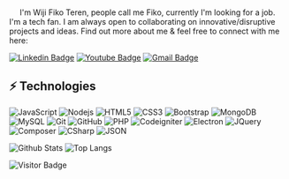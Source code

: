 <img src="https://raw.githubusercontent.com/aemmadi/aemmadi/master/wave.gif" height="15px"> I'm Wiji Fiko Teren, people call me Fiko, currently I'm looking for a job. I'm a tech fan. I am always open to collaborating on innovative/disruptive projects and ideas. Find out more about me & feel free to connect with me here:

[![Linkedin Badge](https://img.shields.io/badge/-wijifikoteren-blue?style=flat-square&logo=Linkedin&logoColor=white&link=https://www.linkedin.com/in/wiji-fiko-teren-4a7a00219/)](https://www.linkedin.com/in/wiji-fiko-teren-4a7a00219/)
[![Youtube Badge](https://img.shields.io/badge/-wijifikoteren-darkred?style=flat-square&logo=youtube&logoColor=white&link=https://www.youtube.com/channel/UCg0vH4hDGuLQlAxtfGCSL9A)](https://www.youtube.com/channel/UCg0vH4hDGuLQlAxtfGCSL9A)
[![Gmail Badge](https://img.shields.io/badge/-tobellord@gmail.com-c14438?style=flat-square&logo=Gmail&logoColor=white&link=mailto:tobellord@gmail.com)](mailto:tobellord@gmail.com)

## ⚡ Technologies

![JavaScript](https://img.shields.io/badge/-JavaScript-000000?style=flat-square&logo=javascript)
![Nodejs](https://img.shields.io/badge/-Nodejs-000000?style=flat-square&logo=Node.js)
![HTML5](https://img.shields.io/badge/-HTML5-000000?style=flat-square&logo=html5&logoColor=white)
![CSS3](https://img.shields.io/badge/-CSS3-000000?style=flat-square&logo=css3)
![Bootstrap](https://img.shields.io/badge/-Bootstrap-000000?style=flat-square&logo=bootstrap)
![MongoDB](https://img.shields.io/badge/-MongoDB-000000?style=flat-square&logo=mongodb)
![MySQL](https://img.shields.io/badge/-MySQL-000000?style=flat-square&logo=mysql)
![Git](https://img.shields.io/badge/-Git-000000?style=flat-square&logo=git)
![GitHub](https://img.shields.io/badge/-GitHub-000000?style=flat-square&logo=github)
![PHP](https://img.shields.io/badge/-PHP-000000?style=flat-square&logo=php)
![Codeigniter](https://img.shields.io/badge/-Codeigniter-000000?style=flat-square&logo=codeigniter)
![Electron](https://img.shields.io/badge/-Electron-000000?style=flat-square&logo=electron)
![JQuery](https://img.shields.io/badge/-JQuery-000000?style=flat-square&logo=jquery)
![Composer](https://img.shields.io/badge/-Composer-000000?style=flat-square&logo=composer)
![CSharp](https://img.shields.io/badge/-CSharp-000000?style=flat-square&logo=csharp)
![JSON](https://img.shields.io/badge/-JSON-000000?style=flat-square&logo=json)

![Github Stats](https://github-readme-stats.vercel.app/api?username=fiko942&count_private=true&show_icons=true&include_all_commits=true)
![Top Langs](https://github-readme-stats.vercel.app/api/top-langs/?username=fiko942&hide=TeX&layout=compact)

![Visitor Badge](https://visitor-badge.laobi.icu/badge?page_id=fiko942.fiko942)
